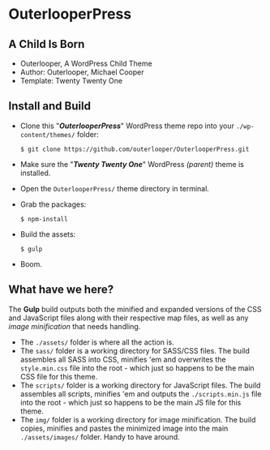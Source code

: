 # OuterlooperPress

## A Child Is Born

- Outerlooper, A WordPress Child Theme
- Author: Outerlooper, Michael Cooper
- Template: Twenty Twenty One

## Install and Build

- Clone this "***OuterlooperPress***" WordPress theme repo into your `./wp-content/themes/` folder:

    `$ git clone https://github.com/outerlooper/OuterlooperPress.git`

- Make sure the "***Twenty Twenty One***" WordPress *(parent)* theme is installed.
- Open the `OuterlooperPress/` theme directory in terminal.
- Grab the packages:

    `$ npm-install`

- Build the assets:

    `$ gulp`

- Boom.

## What have we here?

The **Gulp** build outputs both the minified and expanded versions of the CSS and JavaScript files along with their respective map files, as well as any *image minification* that needs handling.

- The `./assets/` folder is where all the action is.
- The `sass/` folder is a working directory for SASS/CSS files. The build assembles all SASS into CSS, minifies 'em and overwrites the `style.min.css` file into the root - which just so happens to be the main CSS file for this theme.
- The `scripts/` folder is a working directory for JavaScript files. The build assembles all scripts, minifies 'em and outputs the `./scripts.min.js` file into the root - which just so happens to be the main JS file for this theme.
- The `img/` folder is a working directory for image minification. The build copies, minifies and pastes the minimized image into the main `./assets/images/` folder. Handy to have around.

